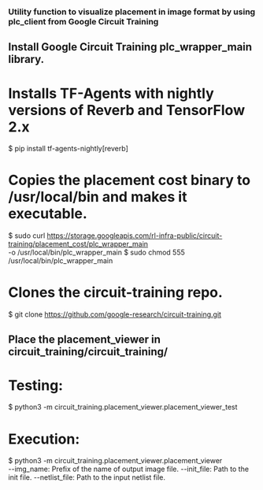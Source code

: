### Utility function to visualize placement in image format by using plc_client from Google Circuit Training

## Install Google Circuit Training plc_wrapper_main library.

# Installs TF-Agents with nightly versions of Reverb and TensorFlow 2.x
$  pip install tf-agents-nightly[reverb]
# Copies the placement cost binary to /usr/local/bin and makes it executable.
$  sudo curl https://storage.googleapis.com/rl-infra-public/circuit-training/placement_cost/plc_wrapper_main \
     -o  /usr/local/bin/plc_wrapper_main
$ sudo chmod 555 /usr/local/bin/plc_wrapper_main
# Clones the circuit-training repo.
$  git clone https://github.com/google-research/circuit-training.git

## Place the placement_viewer in circuit_training/circuit_training/

# Testing: 
$ python3 -m circuit_training.placement_viewer.placement_viewer_test 

# Execution: 
$ python3 -m circuit_training.placement_viewer.placement_viewer \
  --img_name: Prefix of the name of output image file. 
  --init_file: Path to the init file.
  --netlist_file: Path to the input netlist file.

